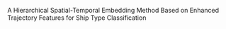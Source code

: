 A Hierarchical Spatial-Temporal Embedding Method Based on Enhanced Trajectory Features for Ship Type Classification